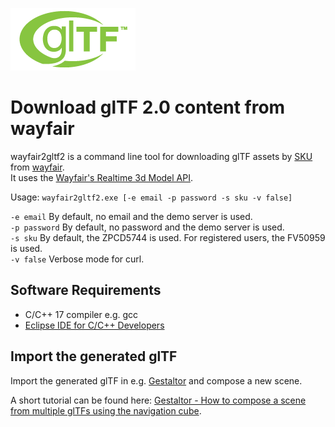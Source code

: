 [![](glTF.png)](https://github.com/KhronosGroup/glTF/tree/master/specification/2.0)

# Download glTF 2.0 content from wayfair

wayfair2gltf2 is a command line tool for downloading glTF assets by [SKU](https://en.wikipedia.org/wiki/Stock_keeping_unit) from [wayfair](https://www.wayfair.com/).  
It uses the [Wayfair's Realtime 3d Model API](https://www.aboutwayfair.com/tech-blog/welcome-to-wayfairs-realtime-3d-model-api).

Usage: `wayfair2gltf2.exe [-e email -p password -s sku -v false]`  

`-e email` By default, no email and the demo server is used.  
`-p password` By default, no password and the demo server is used.  
`-s sku` By default, the ZPCD5744 is used. For registered users, the FV50959 is used.  
`-v false` Verbose mode for curl.  


## Software Requirements

* C/C++ 17 compiler e.g. gcc
* [Eclipse IDE for C/C++ Developers](https://www.eclipse.org/downloads/packages/release/2021-03/r/eclipse-ide-cc-developers)


## Import the generated glTF

Import the generated glTF in e.g. [Gestaltor](https://gestaltor.io/) and compose a new scene.  

A short tutorial can be found here: [Gestaltor - How to compose a scene from multiple glTFs using the navigation cube](https://docs.gestaltor.io/#compose-a-scene-from-multiple-gltfs-using-the-navigation-cube).  
